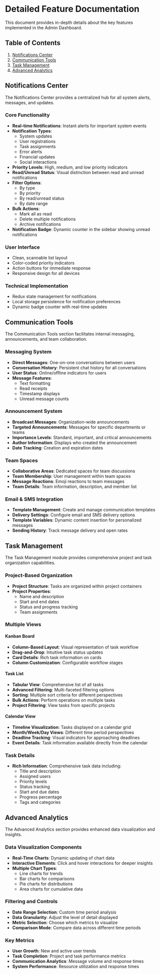 # Detailed Feature Documentation

This document provides in-depth details about the key features implemented in the Admin Dashboard.

## Table of Contents

1. [Notifications Center](#notifications-center)
2. [Communication Tools](#communication-tools)
3. [Task Management](#task-management)
4. [Advanced Analytics](#advanced-analytics)

## Notifications Center

The Notifications Center provides a centralized hub for all system alerts, messages, and updates.

### Core Functionality

- **Real-time Notifications**: Instant alerts for important system events
- **Notification Types**:
  - System updates
  - User registrations
  - Task assignments
  - Error alerts
  - Financial updates
  - Social interactions
- **Priority Levels**: High, medium, and low priority indicators
- **Read/Unread Status**: Visual distinction between read and unread notifications
- **Filter Options**:
  - By type
  - By priority
  - By read/unread status
  - By date range
- **Bulk Actions**:
  - Mark all as read
  - Delete multiple notifications
  - Archive notifications
- **Notification Badge**: Dynamic counter in the sidebar showing unread notifications

### User Interface

- Clean, scannable list layout
- Color-coded priority indicators
- Action buttons for immediate response
- Responsive design for all devices

### Technical Implementation

- Redux state management for notifications
- Local storage persistence for notification preferences
- Dynamic badge counter with real-time updates

## Communication Tools

The Communication Tools section facilitates internal messaging, announcements, and team collaboration.

### Messaging System

- **Direct Messages**: One-on-one conversations between users
- **Conversation History**: Persistent chat history for all conversations
- **User Status**: Online/offline indicators for users
- **Message Features**:
  - Text formatting
  - Read receipts
  - Timestamp displays
  - Unread message counts

### Announcement System

- **Broadcast Messages**: Organization-wide announcements
- **Targeted Announcements**: Messages for specific departments or teams
- **Importance Levels**: Standard, important, and critical announcements
- **Author Information**: Displays who created the announcement
- **Date Tracking**: Creation and expiration dates

### Team Spaces

- **Collaborative Areas**: Dedicated spaces for team discussions
- **Team Membership**: User management within team spaces
- **Message Reactions**: Emoji reactions to team messages
- **Team Details**: Team information, description, and member list

### Email & SMS Integration

- **Template Management**: Create and manage communication templates
- **Delivery Settings**: Configure email and SMS delivery options
- **Template Variables**: Dynamic content insertion for personalized messages
- **Sending History**: Track message delivery and open rates

## Task Management

The Task Management module provides comprehensive project and task organization capabilities.

### Project-Based Organization

- **Project Structure**: Tasks are organized within project containers
- **Project Properties**:
  - Name and description
  - Start and end dates
  - Status and progress tracking
  - Team assignments

### Multiple Views

#### Kanban Board

- **Column-Based Layout**: Visual representation of task workflow
- **Drag-and-Drop**: Intuitive task status updates
- **Card Details**: Rich task information on cards
- **Column Customization**: Configurable workflow stages

#### Task List

- **Tabular View**: Comprehensive list of all tasks
- **Advanced Filtering**: Multi-faceted filtering options
- **Sorting**: Multiple sort criteria for different perspectives
- **Bulk Actions**: Perform operations on multiple tasks
- **Project Filtering**: View tasks from specific projects

#### Calendar View

- **Timeline Visualization**: Tasks displayed on a calendar grid
- **Month/Week/Day Views**: Different time period perspectives
- **Deadline Tracking**: Visual indicators for approaching deadlines
- **Event Details**: Task information available directly from the calendar

### Task Details

- **Rich Information**: Comprehensive task data including:
  - Title and description
  - Assigned users
  - Priority levels
  - Status tracking
  - Start and due dates
  - Progress percentage
  - Tags and categories

## Advanced Analytics

The Advanced Analytics section provides enhanced data visualization and insights.

### Data Visualization Components

- **Real-Time Charts**: Dynamic updating of chart data
- **Interactive Elements**: Click and hover interactions for deeper insights
- **Multiple Chart Types**:
  - Line charts for trends
  - Bar charts for comparisons
  - Pie charts for distributions
  - Area charts for cumulative data

### Filtering and Controls

- **Date Range Selection**: Custom time period analysis
- **Data Granularity**: Adjust the level of detail displayed
- **Metric Selection**: Choose which metrics to visualize
- **Comparison Mode**: Compare data across different time periods

### Key Metrics

- **User Growth**: New and active user trends
- **Task Completion**: Project and task performance metrics
- **Communication Analytics**: Message volume and response times
- **System Performance**: Resource utilization and response times
